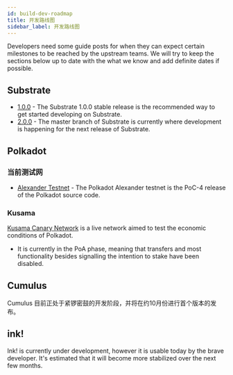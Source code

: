 ```yaml
---
id: build-dev-roadmap
title: 开发路线图
sidebar_label: 开发路线图
---
```


Developers need some guide posts for when they can expect certain milestones to be reached by the upstream teams. We will try to keep the sections below up to date with the what we know and add definite dates if possible.

## Substrate

- [1.0.0](https://github.com/paritytech/substrate/tree/v1.0) - The Substrate 1.0.0 stable release is the recommended way to get started developing on Substrate.
- [2.0.0](https://github.com/paritytech/substrate) - The master branch of Substrate is currently where development is happening for the next release of Substrate.

## Polkadot

### 当前测试网

- [Alexander Testnet](https://github.com/paritytech/polkadot#install-poc-4-on-alexander-testnet) - The Polkadot Alexander testnet is the PoC-4 release of the Polkadot source code.

### Kusama

[Kusama Canary Network](https://github.com/paritytech/polkadot#22-install-kusama-canary-network) is a live network aimed to test the economic conditions of Polkadot.

- It is currently in the PoA phase, meaning that transfers and most functionality besides signalling the intention to stake have been disabled.

## Cumulus

Cumulus 目前正处于紧锣密鼓的开发阶段，并将在约10月份进行首个版本的发布。

## ink!

Ink! is currently under development, however it is usable today by the brave developer. It's estimated that it will become more stabilized over the next few months.
